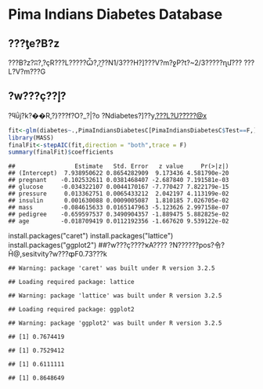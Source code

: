 Pima Indians Diabetes Database
================

???ƫe?B?z
---------

???B?z?ʭ?,?çR???L?????Ѽ?,?̫??N1/3???H?\]???V?m?ջP?t?~2/3?????ղմ??? ???L?V?m???G

?w???ҫ??إ?
----------

?ϥΰj?k?��R,?}???f?O?\_?|?o ?Ndiabetes?\]??y,[???L?U?ܶ????@x](mailto:???L?U?ܶ????@x)

``` r
fit<-glm(diabetes~.,PimaIndiansDiabetesC[PimaIndiansDiabetesC$Test==F,],family="binomial")
library(MASS)
finalFit<-stepAIC(fit,direction = "both",trace = F)
summary(finalFit)$coefficients
```

    ##                 Estimate   Std. Error   z value     Pr(>|z|)
    ## (Intercept)  7.938950622 0.8654282909  9.173436 4.581790e-20
    ## pregnant    -0.102532611 0.0381468407 -2.687840 7.191581e-03
    ## glucose     -0.034322107 0.0044170167 -7.770427 7.822179e-15
    ## pressure     0.013362751 0.0065433212  2.042197 4.113199e-02
    ## insulin      0.001630088 0.0009005087  1.810185 7.026705e-02
    ## mass        -0.084615633 0.0165147963 -5.123626 2.997158e-07
    ## pedigree    -0.659597537 0.3490904357 -1.889475 5.882825e-02
    ## age         -0.018709419 0.0112192356 -1.667620 9.539122e-02

install.packages("caret") install.packages("lattice") install.packages("ggplot2") \#\#?w???ҫ????ҡA???? ?N??????pos?令?Ĥ@,sesitvity?w???ȹF0.73???k

    ## Warning: package 'caret' was built under R version 3.2.5

    ## Loading required package: lattice

    ## Warning: package 'lattice' was built under R version 3.2.5

    ## Loading required package: ggplot2

    ## Warning: package 'ggplot2' was built under R version 3.2.5

    ## [1] 0.7674419

    ## [1] 0.7529412

    ## [1] 0.6111111

    ## [1] 0.8648649
